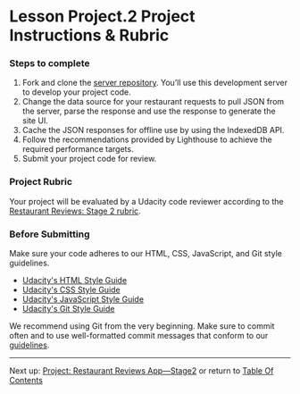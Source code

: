 # Lesson Project.2 Project Instructions & Rubric

### Steps to complete
1. Fork and clone the [server repository](https://github.com/udacity/mws-restaurant-stage-2). You’ll use this development server to develop your project code.
2. Change the data source for your restaurant requests to pull JSON from the server, parse the response and use the response to generate the site UI.
3. Cache the JSON responses for offline use by using the IndexedDB API.
4. Follow the recommendations provided by Lighthouse to achieve the required performance targets.
5. Submit your project code for review.

### Project Rubric
Your project will be evaluated by a Udacity code reviewer according to the [Restaurant Reviews: Stage 2 rubric](https://review.udacity.com/#!/rubrics/1131/view).

### Before Submitting
Make sure your code adheres to our HTML, CSS, JavaScript, and Git style guidelines.

- [Udacity's HTML Style Guide](http://udacity.github.io/frontend-nanodegree-styleguide/index.html)
- [Udacity's CSS Style Guide](http://udacity.github.io/frontend-nanodegree-styleguide/css.html)
- [Udacity's JavaScript Style Guide](http://udacity.github.io/frontend-nanodegree-styleguide/javascript.html)
- [Udacity's Git Style Guide](https://udacity.github.io/git-styleguide/)

We recommend using Git from the very beginning. Make sure to commit often and to use well-formatted commit messages that conform to our [guidelines](https://udacity.github.io/git-styleguide/).

- - -
Next up: [Project: Restaurant Reviews App—Stage2](ND024_Part3_LessonProject_03.md) or return to [Table Of Contents](./ND024_TableOfContents.md)
